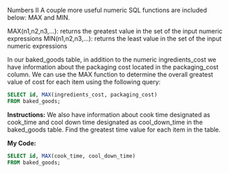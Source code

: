 Numbers II
A couple more useful numeric SQL functions are included below: MAX and MIN.

MAX(n1,n2,n3,...): returns the greatest value in the set of the input numeric expressions MIN(n1,n2,n3,...): returns the least value in the set of the input numeric expressions

In our baked_goods table, in addition to the numeric ingredients_cost we have information about the packaging cost located in the packaging_cost column. We can use the MAX function to determine the overall greatest value of cost for each item using the following query:
```sql
SELECT id, MAX(ingredients_cost, packaging_cost)
FROM baked_goods;
```

**Instructions:**
We also have information about cook time designated as cook_time and cool down time designated as cool_down_time in the baked_goods table. Find the greatest time value for each item in the table.

**My Code:**
```sql
SELECT id, MAX(cook_time, cool_down_time)
FROM baked_goods;
```
